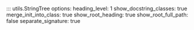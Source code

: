 ::: utils.StringTree
    options:
      heading_level: 1
      show_docstring_classes: true
      merge_init_into_class: true
      show_root_heading: true
      show_root_full_path: false
      separate_signature: true
    